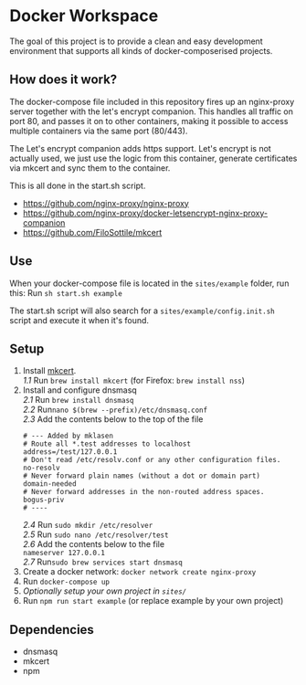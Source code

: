 # Docker Workspace

The goal of this project is to provide a clean and easy development environment that supports all kinds of docker-composerised projects.

## How does it work?
The docker-compose file included in this repository fires up an nginx-proxy server together with the let's encrypt companion. This handles all traffic on port 80, and passes it on to other containers, making it possible to access multiple containers via the same port (80/443).

The Let's encrypt companion adds https support. Let's encrypt is not actually used, we just use the logic from this container, generate certificates via mkcert and sync them to the container.

This is all done in the start.sh script.

- https://github.com/nginx-proxy/nginx-proxy
- https://github.com/nginx-proxy/docker-letsencrypt-nginx-proxy-companion
- https://github.com/FiloSottile/mkcert


## Use
When your docker-compose file is located in the `sites/example` folder, run this:
Run `sh start.sh example` 

The start.sh script will also search for a `sites/example/config.init.sh` script and execute it when it's found.

## Setup
1. Install [mkcert](https://github.com/FiloSottile/mkcert).</br>
	*1.1* Run ```brew install mkcert``` (for Firefox: ```brew install nss```)</br>
2. Install and configure dnsmasq</br>
	*2.1* Run ```brew install dnsmasq```</br>
	*2.2* Run```nano $(brew --prefix)/etc/dnsmasq.conf```</br>
	*2.3* Add the contents below to the top of the file
	```
	# --- Added by mklasen
	# Route all *.test addresses to localhost
	address=/test/127.0.0.1
	# Don't read /etc/resolv.conf or any other configuration files.
	no-resolv
	# Never forward plain names (without a dot or domain part)
	domain-needed
	# Never forward addresses in the non-routed address spaces.
	bogus-priv
	# ----
	```
	*2.4* Run ```sudo mkdir /etc/resolver```</br>
	*2.5* Run ```sudo nano /etc/resolver/test```</br>
	*2.6* Add the contents below to the file</br>
	```nameserver 127.0.0.1```</br>
	*2.7* Run```sudo brew services start dnsmasq```<br/>
3. Create a docker network: `docker network create nginx-proxy`
4. Run `docker-compose up`
5. *Optionally setup your own project in `sites/`*
6. Run `npm run start example` (or replace example by your own project)

## Dependencies
- dnsmasq
- mkcert
- npm